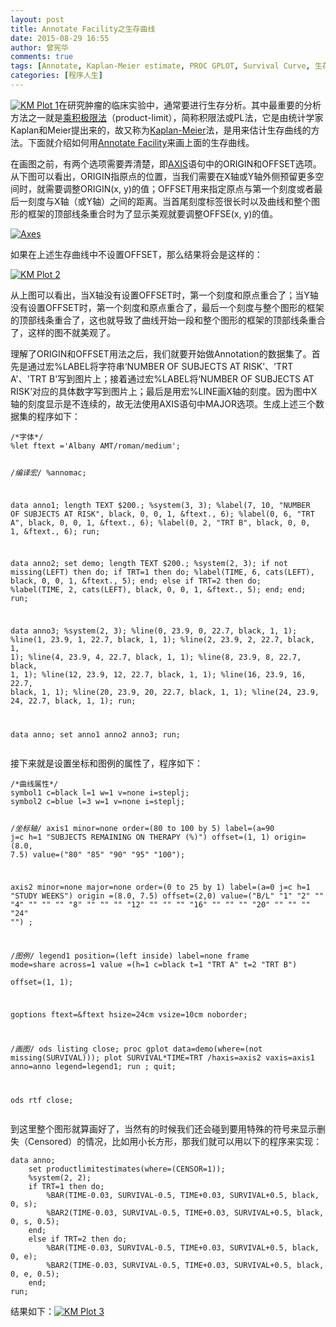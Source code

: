 ```yaml
---
layout: post
title: Annotate Facility之生存曲线
date: 2015-08-29 16:55
author: 曾宪华
comments: true
tags: [Annotate, Kaplan-Meier estimate, PROC GPLOT, Survival Curve, 生存分析]
categories: [程序人生]
---
```

<p><a href="http://www.xianhuazeng.com/cn/wp-content/uploads/2015/08/KM-Plot-1.jpg"><img class="aligncenter size-full" src="http://www.xianhuazeng.com/cn/wp-content/uploads/2015/08/KM-Plot-1.jpg" alt="KM Plot 1" /></a>在研究肿瘤的临床实验中，通常要进行生存分析。其中最重要的分析方法之一就是<span style="text-decoration: none;"><a href="https://en.wikipedia.org/wiki/Kaplan%E2%80%93Meier_estimator" target="_blank">乘积极限法</a></span>（product-limit），简称积限法或PL法，它是由统计学家Kaplan和Meier提出来的，故又称为<span style="text-decoration: none;"><a href="https://en.wikipedia.org/wiki/Kaplan%E2%80%93Meier_estimator" target="_blank">Kaplan-Meier</a></span>法，是用来估计生存曲线的方法。下面就介绍如何用<span style="text-decoration: none;"><a href="http://support.sas.com/documentation/cdl/en/graphref/63022/HTML/default/viewer.htm#annodata-creating-grelem.htm" target="_blank">Annotate Facility</a></span>来画上面的生存曲线。</p>
<p>在画图之前，有两个选项需要弄清楚，即<span style="text-decoration: none;"><a href="https://support.sas.com/documentation/cdl/en/graphref/63022/HTML/default/viewer.htm#axischap.htm" target="_blank">AXIS</a></span>语句中的ORIGIN和OFFSET选项。从下图可以看出，ORIGIN指原点的位置，当我们需要在X轴或Y轴外侧预留更多空间时，就需要调整ORIGIN(x, y)的值；OFFSET用来指定原点与第一个刻度或者最后一刻度与X轴（或Y轴）之间的距离。当首尾刻度标签很长时以及曲线和整个图形的框架的顶部线条重合时为了显示美观就要调整OFFSE(x, y)的值。</p>
<p><a href="http://www.xianhuazeng.com/cn/wp-content/uploads/2015/08/Axes.jpg"><img class="aligncenter size-full" src="http://www.xianhuazeng.com/cn/wp-content/uploads/2015/08/Axes.jpg" alt="Axes" /></a></p>
<p>如果在上述生存曲线中不设置OFFSET，那么结果将会是这样的：</p>
<p><a href="http://www.xianhuazeng.com/cn/wp-content/uploads/2015/08/KM-Plot-2.jpg"><img class="aligncenter size-full" src="http://www.xianhuazeng.com/cn/wp-content/uploads/2015/08/KM-Plot-2.jpg" alt="KM Plot 2" /></a></p>
<p>从上图可以看出，当X轴没有设置OFFSET时，第一个刻度和原点重合了；当Y轴没有设置OFFSET时，第一个刻度和原点重合了，最后一个刻度与整个图形的框架的顶部线条重合了，这也就导致了曲线开始一段和整个图形的框架的顶部线条重合了，这样的图不就美观了。</p>
<p>理解了ORIGIN和OFFSET用法之后，我们就要开始做Annotation的数据集了。首先是通过宏%LABEL将字符串‘NUMBER OF SUBJECTS AT RISK’、'TRT A'、'TRT B'写到图片上；接着通过宏%LABEL将‘NUMBER OF SUBJECTS AT RISK’对应的具体数字写到图片上；最后是用宏%LINE画X轴的刻度。因为图中X轴的刻度显示是不连续的，故无法使用AXIS语句中MAJOR选项。生成上述三个数据集的程序如下：</p>
<pre><code>/*字体*/
%let ftext ='Albany AMT/roman/medium';

/*编译宏*/
%annomac;

data anno1;
    length TEXT $200.;
    %system(3, 3);
    %label(7, 10, "NUMBER OF SUBJECTS AT RISK", black, 0, 0, 1, &amp;ftext., 6);
    %label(0, 6, "TRT A", black, 0, 0, 1, &amp;ftext., 6);
    %label(0, 2, "TRT B", black, 0, 0, 1, &amp;ftext., 6);
run;

data anno2;
    set demo;
    length TEXT $200.;
    %system(2, 3);
    if not missing(LEFT) then do;
        if TRT=1 then do; %label(TIME, 6, cats(LEFT), black, 0, 0, 1, &amp;ftext., 5); end;
        else if TRT=2 then do; %label(TIME, 2, cats(LEFT), black, 0, 0, 1, &amp;ftext., 5); end;
    end;
run;

data anno3;
    %system(2, 3);
    %line(0, 23.9, 0,  22.7, black, 1, 1);
    %line(1, 23.9, 1,  22.7, black, 1, 1);
    %line(2, 23.9, 2, 22.7, black, 1, 1);
    %line(4, 23.9, 4, 22.7, black, 1, 1);
    %line(8, 23.9, 8, 22.7, black, 1, 1);
    %line(12, 23.9, 12, 22.7, black, 1, 1);
    %line(16, 23.9, 16, 22.7, black, 1, 1);
    %line(20, 23.9, 20, 22.7, black, 1, 1);
    %line(24, 23.9, 24, 22.7, black, 1, 1);
run;

data anno;
    set anno1 anno2 anno3;
run;
</code></pre>
<p>接下来就是设置坐标和图例的属性了，程序如下：</p>
<pre><code>/*曲线属性*/
symbol1 c=black l=1 w=1 v=none i=steplj;
symbol2 c=blue l=3 w=1 v=none i=steplj;

/*坐标轴*/
axis1 minor=none order=(80 to 100 by 5) label=(a=90 j=c h=1 "SUBJECTS REMAINING ON THERAPY (%)")
offset=(1, 1) origin=(8.0, 7.5) value=("80" "85" "90" "95" "100");

axis2 minor=none major=none order=(0 to 25 by 1) label=(a=0 j=c h=1 "STUDY WEEKS")
origin =(8.0, 7.5) offset=(2,0) value=("B/L" "1" "2" "" "4" "" "" "" "8" "" "" "" "12" "" "" "" "16" "" "" "" "20" "" "" "" "24" "") ;

/*图例*/
legend1  position=(left inside) label=none frame mode=share across=1
         value =(h=1 c=black t=1 "TRT A"
                             t=2 "TRT B")  
         offset=(1, 1);

goptions ftext=&amp;ftext hsize=24cm vsize=10cm noborder;

/*画图*/
ods listing close;
proc gplot data=demo(where=(not missing(SURVIVAL)));
    plot SURVIVAL*TIME=TRT
                      /haxis=axis2
                      vaxis=axis1
                      anno=anno
                      legend=legend1;
run ;
quit;

ods rtf close;
</code></pre>
<p>到这里整个图形就算画好了，当然有的时候我们还会碰到要用特殊的符号来显示删失（Censored）的情况，比如用小长方形，那我们就可以用以下的程序来实现：</p>
<pre><code>data anno;
    set productlimitestimates(where=(CENSOR=1));
    %system(2, 2);
    if TRT=1 then do;
        %BAR(TIME-0.03, SURVIVAL-0.5, TIME+0.03, SURVIVAL+0.5, black, 0, s);
        %BAR2(TIME-0.03, SURVIVAL-0.5, TIME+0.03, SURVIVAL+0.5, black, 0, s, 0.5);
    end;
    else if TRT=2 then do;
        %BAR(TIME-0.03, SURVIVAL-0.5, TIME+0.03, SURVIVAL+0.5, black, 0, e);
        %BAR2(TIME-0.03, SURVIVAL-0.5, TIME+0.03, SURVIVAL+0.5, black, 0, e, 0.5);
    end;
run;
</code></pre>
<p>结果如下：<a href="http://www.xianhuazeng.com/cn/wp-content/uploads/2015/08/KM-Plot-3.jpg"><img class="aligncenter size-full" src="http://www.xianhuazeng.com/cn/wp-content/uploads/2015/08/KM-Plot-3.jpg" alt="KM Plot 3" /></a></p>